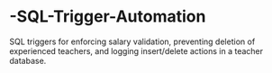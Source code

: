# -SQL-Trigger-Automation
SQL triggers for enforcing salary validation, preventing deletion of experienced teachers, and logging insert/delete actions in a teacher database.
